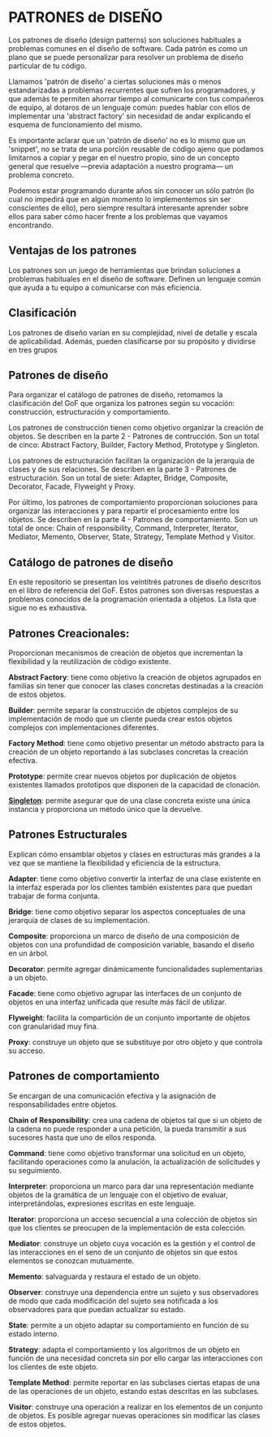 

# PATRONES de DISEÑO

Los patrones de diseño (design patterns) son soluciones habituales a problemas comunes en el diseño de software. Cada patrón es como un plano que se puede personalizar para resolver un problema de diseño particular de tu código.

Llamamos 'patrón de diseño' a ciertas soluciones más o menos estandarizadas a problemas recurrentes que sufren los programadores, y que además te permiten ahorrar tiempo al comunicarte con tus compañeros de equipo, al dotaros de un lenguaje común: puedes hablar con ellos de implementar una 'abstract factory' sin necesidad de andar explicando el esquema de funcionamiento del mismo.

Es importante aclarar que un 'patrón de diseño' no es lo mismo que un 'snippet', no se trata de una porción reusable de código ajeno que podamos limitarnos a copiar y pegar en el nuestro propio, sino de un concepto general que resuelve —previa adaptación a nuestro programa— un problema concreto.

Podemos estar programando durante años sin conocer un sólo patrón (lo cual no impedirá que en algún momento lo implementemos sin ser conscientes de ello), pero siempre resultará interesante aprender sobre ellos para saber cómo hacer frente a los problemas que vayamos encontrando. 

## Ventajas de los patrones

Los patrones son un juego de herramientas que brindan soluciones a problemas habituales en el diseño de software. Definen un lenguaje común que ayuda a tu equipo a comunicarse con más eficiencia.

## Clasificación

Los patrones de diseño varían en su complejidad, nivel de detalle y escala de aplicabilidad. Además, pueden clasificarse por su propósito y dividirse en tres grupos

**Patrones de diseño**
---------------------

Para organizar el catálogo de patrones de diseño, retomamos la clasificación del GoF que organiza los patrones según su vocación: construcción, estructuración y comportamiento.

Los patrones de construcción tienen como objetivo organizar la creación de objetos. Se describen en la parte 2 - Patrones de contrucción. Son un total de cinco: Abstract Factory, Builder, Factory Method, Prototype y Singleton.

Los patrones de estructuración facilitan la organización de la jerarquía de clases y de sus relaciones. Se describen en la parte 3 - Patrones de estructuración. Son un total de siete: Adapter, Bridge, Composite, Decorator, Facade, Flyweight y Proxy.

Por último, los patrones de comportamiento proporcionan soluciones para organizar las interacciones y para repartir el procesamiento entre los objetos. Se describen en la parte 4 - Patrones de comportamiento. Son un total de once: Chain of responsibility, Command, Interpreter, Iterator, Mediator, Memento, Observer, State, Strategy, Template Method y Visitor.


**Catálogo de patrones de diseño**
---------------------


En este repositorio se presentan los veintitrés patrones de diseño descritos en el libro de referencia del GoF. Estos patrones son diversas respuestas a problemas conocidos de la programación orientada a objetos. La lista que sigue no es exhaustiva.

## Patrones Creacionales: 
Proporcionan mecanismos de creación de objetos que incrementan la flexibilidad y la reutilización de código existente.

**Abstract Factory**: tiene como objetivo la creación de objetos agrupados en familias sin tener que conocer las clases concretas destinadas a la creación de estos objetos.

**Builder**: permite separar la construcción de objetos complejos de su implementación de modo que un cliente pueda crear estos objetos complejos con implementaciones diferentes.

**Factory Method**: tiene como objetivo presentar un método abstracto para la creación de un objeto reportando a las subclases concretas la creación efectiva.

**Prototype**: permite crear nuevos objetos por duplicación de objetos existentes llamados prototipos que disponen de la capacidad de clonación.

**[Singleton](Singleton.md)**: permite asegurar que de una clase concreta existe una única instancia y proporciona un método único que la devuelve.


## Patrones Estructurales 
Explican cómo ensamblar objetos y clases en estructuras más grandes a la vez que se mantiene la flexibilidad y eficiencia de la estructura.

**Adapter**: tiene como objetivo convertir la interfaz de una clase existente en la interfaz esperada por los clientes también existentes para que puedan trabajar de forma conjunta.

**Bridge**: tiene como objetivo separar los aspectos conceptuales de una jerarquía de clases de su implementación.

**Composite**: proporciona un marco de diseño de una composición de objetos con una profundidad de composición variable, basando el diseño en un árbol.

**Decorator**: permite agregar dinámicamente funcionalidades suplementarias a un objeto.

**Facade**: tiene como objetivo agrupar las interfaces de un conjunto de objetos en una interfaz unificada que resulte más fácil de utilizar.

**Flyweight**: facilita la compartición de un conjunto importante de objetos con granularidad muy fina.

**Proxy**: construye un objeto que se substituye por otro objeto y que controla su acceso.

## Patrones de comportamiento
Se encargan de una comunicación efectiva y la asignación de responsabilidades entre objetos.

**Chain of Responsibility**: crea una cadena de objetos tal que si un objeto de la cadena no puede responder a una petición, la pueda transmitir a sus sucesores hasta que uno de ellos responda.

**Command**: tiene como objetivo transformar una solicitud en un objeto, facilitando operaciones como la anulación, la actualización de solicitudes y su seguimiento.

**Interpreter**: proporciona un marco para dar una representación mediante objetos de la gramática de un lenguaje con el objetivo de evaluar, interpretándolas, expresiones escritas en este lenguaje.

**Iterator**: proporciona un acceso secuencial a una colección de objetos sin que los clientes se preocupen de la implementación de esta colección.

**Mediator**: construye un objeto cuya vocación es la gestión y el control de las interacciones en el seno de un conjunto de objetos sin que estos elementos se conozcan mutuamente.

**Memento**: salvaguarda y restaura el estado de un objeto.

**Observer**: construye una dependencia entre un sujeto y sus observadores de modo que cada modificación del sujeto sea notificada a los observadores para que puedan actualizar su estado.

**State**: permite a un objeto adaptar su comportamiento en función de su estado interno.

**Strategy**: adapta el comportamiento y los algoritmos de un objeto en función de una necesidad concreta sin por ello cargar las interacciones con los clientes de este objeto.

**Template Method**: permite reportar en las subclases ciertas etapas de una de las operaciones de un objeto, estando estas descritas en las subclases.

**Visitor**: construye una operación a realizar en los elementos de un conjunto de objetos. Es posible agregar nuevas operaciones sin modificar las clases de estos objetos.
